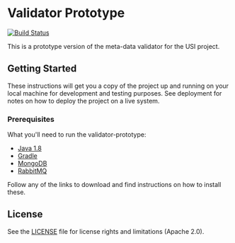 # Validator Prototype
[![Build Status](https://travis-ci.org/EMBL-EBI-SUBS/validator-prototype.svg?branch=master)](https://travis-ci.org/EMBL-EBI-SUBS/validator-prototype)

This is a prototype version of the meta-data validator for the USI project.
## Getting Started

These instructions will get you a copy of the project up and running on your local machine for development and testing purposes. See deployment for notes on how to deploy the project on a live system.

### Prerequisites
What you'll need to run the validator-prototype:
- [Java 1.8](http://www.oracle.com/technetwork/java/javase/downloads/index-jsp-138363.html)
- [Gradle](https://gradle.org/)
- [MongoDB](https://www.mongodb.com/download-center?jmp=nav#community)
- [RabbitMQ](https://www.rabbitmq.com/)

Follow any of the links to download and find instructions on how to install these.

## License

See the [LICENSE](LICENSE.md) file for license rights and limitations (Apache 2.0).
